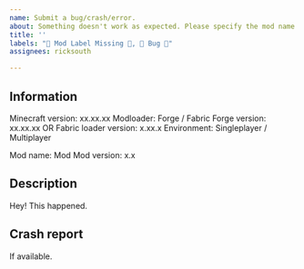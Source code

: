 ```yaml
---
name: Submit a bug/crash/error.
about: Something doesn't work as expected. Please specify the mod name and provide a crash report if possible.
title: ''
labels: "👀 Mod Label Missing 👀, 👾 Bug 👾"
assignees: ricksouth

---
```


## **Information**
Minecraft version: xx.xx.xx
Modloader: Forge / Fabric
Forge version: xx.xx.xx  OR  Fabric loader version: x.xx.x
Environment: Singleplayer / Multiplayer

Mod name: Mod
Mod version: x.x


## **Description**
Hey! This happened.


## **Crash report**
If available.
